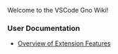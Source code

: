 Welcome to the VSCode Gno Wiki!

### User Documentation

* [Overview of Extension Features](Features.md)